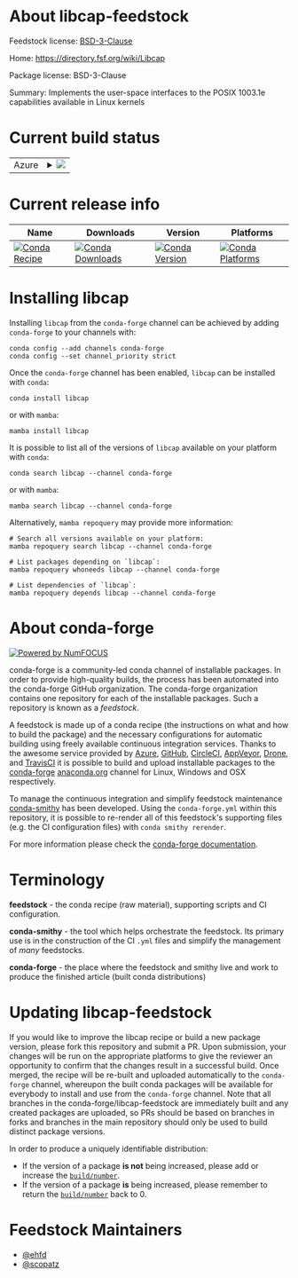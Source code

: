 About libcap-feedstock
======================

Feedstock license: [BSD-3-Clause](https://github.com/conda-forge/libcap-feedstock/blob/main/LICENSE.txt)

Home: https://directory.fsf.org/wiki/Libcap

Package license: BSD-3-Clause

Summary: Implements the user-space interfaces to the POSIX 1003.1e capabilities available in Linux kernels

Current build status
====================


<table>
    
  <tr>
    <td>Azure</td>
    <td>
      <details>
        <summary>
          <a href="https://dev.azure.com/conda-forge/feedstock-builds/_build/latest?definitionId=7942&branchName=main">
            <img src="https://dev.azure.com/conda-forge/feedstock-builds/_apis/build/status/libcap-feedstock?branchName=main">
          </a>
        </summary>
        <table>
          <thead><tr><th>Variant</th><th>Status</th></tr></thead>
          <tbody><tr>
              <td>linux_64</td>
              <td>
                <a href="https://dev.azure.com/conda-forge/feedstock-builds/_build/latest?definitionId=7942&branchName=main">
                  <img src="https://dev.azure.com/conda-forge/feedstock-builds/_apis/build/status/libcap-feedstock?branchName=main&jobName=linux&configuration=linux%20linux_64_" alt="variant">
                </a>
              </td>
            </tr><tr>
              <td>linux_aarch64</td>
              <td>
                <a href="https://dev.azure.com/conda-forge/feedstock-builds/_build/latest?definitionId=7942&branchName=main">
                  <img src="https://dev.azure.com/conda-forge/feedstock-builds/_apis/build/status/libcap-feedstock?branchName=main&jobName=linux&configuration=linux%20linux_aarch64_" alt="variant">
                </a>
              </td>
            </tr><tr>
              <td>linux_ppc64le</td>
              <td>
                <a href="https://dev.azure.com/conda-forge/feedstock-builds/_build/latest?definitionId=7942&branchName=main">
                  <img src="https://dev.azure.com/conda-forge/feedstock-builds/_apis/build/status/libcap-feedstock?branchName=main&jobName=linux&configuration=linux%20linux_ppc64le_" alt="variant">
                </a>
              </td>
            </tr>
          </tbody>
        </table>
      </details>
    </td>
  </tr>
</table>

Current release info
====================

| Name | Downloads | Version | Platforms |
| --- | --- | --- | --- |
| [![Conda Recipe](https://img.shields.io/badge/recipe-libcap-green.svg)](https://anaconda.org/conda-forge/libcap) | [![Conda Downloads](https://img.shields.io/conda/dn/conda-forge/libcap.svg)](https://anaconda.org/conda-forge/libcap) | [![Conda Version](https://img.shields.io/conda/vn/conda-forge/libcap.svg)](https://anaconda.org/conda-forge/libcap) | [![Conda Platforms](https://img.shields.io/conda/pn/conda-forge/libcap.svg)](https://anaconda.org/conda-forge/libcap) |

Installing libcap
=================

Installing `libcap` from the `conda-forge` channel can be achieved by adding `conda-forge` to your channels with:

```
conda config --add channels conda-forge
conda config --set channel_priority strict
```

Once the `conda-forge` channel has been enabled, `libcap` can be installed with `conda`:

```
conda install libcap
```

or with `mamba`:

```
mamba install libcap
```

It is possible to list all of the versions of `libcap` available on your platform with `conda`:

```
conda search libcap --channel conda-forge
```

or with `mamba`:

```
mamba search libcap --channel conda-forge
```

Alternatively, `mamba repoquery` may provide more information:

```
# Search all versions available on your platform:
mamba repoquery search libcap --channel conda-forge

# List packages depending on `libcap`:
mamba repoquery whoneeds libcap --channel conda-forge

# List dependencies of `libcap`:
mamba repoquery depends libcap --channel conda-forge
```


About conda-forge
=================

[![Powered by
NumFOCUS](https://img.shields.io/badge/powered%20by-NumFOCUS-orange.svg?style=flat&colorA=E1523D&colorB=007D8A)](https://numfocus.org)

conda-forge is a community-led conda channel of installable packages.
In order to provide high-quality builds, the process has been automated into the
conda-forge GitHub organization. The conda-forge organization contains one repository
for each of the installable packages. Such a repository is known as a *feedstock*.

A feedstock is made up of a conda recipe (the instructions on what and how to build
the package) and the necessary configurations for automatic building using freely
available continuous integration services. Thanks to the awesome service provided by
[Azure](https://azure.microsoft.com/en-us/services/devops/), [GitHub](https://github.com/),
[CircleCI](https://circleci.com/), [AppVeyor](https://www.appveyor.com/),
[Drone](https://cloud.drone.io/welcome), and [TravisCI](https://travis-ci.com/)
it is possible to build and upload installable packages to the
[conda-forge](https://anaconda.org/conda-forge) [anaconda.org](https://anaconda.org/)
channel for Linux, Windows and OSX respectively.

To manage the continuous integration and simplify feedstock maintenance
[conda-smithy](https://github.com/conda-forge/conda-smithy) has been developed.
Using the ``conda-forge.yml`` within this repository, it is possible to re-render all of
this feedstock's supporting files (e.g. the CI configuration files) with ``conda smithy rerender``.

For more information please check the [conda-forge documentation](https://conda-forge.org/docs/).

Terminology
===========

**feedstock** - the conda recipe (raw material), supporting scripts and CI configuration.

**conda-smithy** - the tool which helps orchestrate the feedstock.
                   Its primary use is in the construction of the CI ``.yml`` files
                   and simplify the management of *many* feedstocks.

**conda-forge** - the place where the feedstock and smithy live and work to
                  produce the finished article (built conda distributions)


Updating libcap-feedstock
=========================

If you would like to improve the libcap recipe or build a new
package version, please fork this repository and submit a PR. Upon submission,
your changes will be run on the appropriate platforms to give the reviewer an
opportunity to confirm that the changes result in a successful build. Once
merged, the recipe will be re-built and uploaded automatically to the
`conda-forge` channel, whereupon the built conda packages will be available for
everybody to install and use from the `conda-forge` channel.
Note that all branches in the conda-forge/libcap-feedstock are
immediately built and any created packages are uploaded, so PRs should be based
on branches in forks and branches in the main repository should only be used to
build distinct package versions.

In order to produce a uniquely identifiable distribution:
 * If the version of a package **is not** being increased, please add or increase
   the [``build/number``](https://docs.conda.io/projects/conda-build/en/latest/resources/define-metadata.html#build-number-and-string).
 * If the version of a package **is** being increased, please remember to return
   the [``build/number``](https://docs.conda.io/projects/conda-build/en/latest/resources/define-metadata.html#build-number-and-string)
   back to 0.

Feedstock Maintainers
=====================

* [@ehfd](https://github.com/ehfd/)
* [@scopatz](https://github.com/scopatz/)

